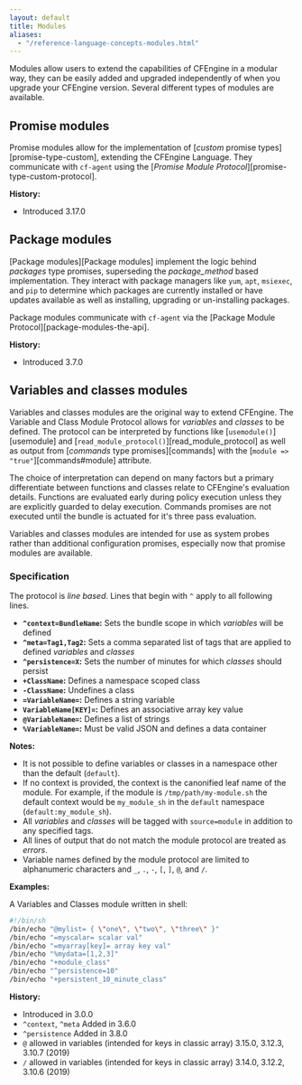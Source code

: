 ```yaml
---
layout: default
title: Modules
aliases:
  - "/reference-language-concepts-modules.html"
---
```


Modules allow users to extend the capabilities of CFEngine in a modular way, they can be easily added and upgraded independently of when you upgrade your CFEngine version. Several different types of modules are available.

<!--
## cfbs Modules

cfbs (CFEngine Build System) Modules provide a way to share and consume CFEngine related assets. Policy, Modules and Data can all be distributed as cfbs modules.

### Specification
-->

## Promise modules

Promise modules allow for the implementation of [_custom_ promise types][promise-type-custom], extending the CFEngine Language. They communicate with `cf-agent` using the [_Promise Module Protocol_][promise-type-custom-protocol].

**History:**

- Introduced 3.17.0

## Package modules

[Package modules][Package modules] implement the logic behind _packages_ type promises, superseding the _package_method_ based implementation. They interact with package managers like `yum`, `apt`, `msiexec`, and `pip` to determine which packages are currently installed or have updates available as well as installing, upgrading or un-installing packages.

Package modules communicate with `cf-agent` via the [Package Module Protocol][package-modules-the-api].

**History:**

- Introduced 3.7.0

## Variables and classes modules

Variables and classes modules are the original way to extend CFEngine. The Variable and Class Module Protocol allows for _variables_ and _classes_ to be defined. The protocol can be interpreted by functions like [`usemodule()`][usemodule] and [`read_module_protocol()`][read_module_protocol] as well as output from [_commands_ type promises][commands] with the [`module => "true"`][commands#module] attribute.

The choice of interpretation can depend on many factors but a primary differentiate between functions and classes relate to CFEngine's evaluation details. Functions are evaluated early during policy execution unless they are explicitly guarded to delay execution. Commands promises are not executed until the bundle is actuated for it's three pass evaluation.

Variables and classes modules are intended for use as system probes rather than additional configuration promises, especially now that promise modules are available.

### Specification

The protocol is _line based_. Lines that begin with `^` apply to all following lines.

- **`^context=BundleName`:** Sets the bundle scope in which _variables_ will be defined
- **`^meta=Tag1,Tag2`:** Sets a comma separated list of tags that are applied to defined _variables_ and _classes_
- **`^persistence=X`:** Sets the number of minutes for which _classes_ should persist
- **`+ClassName`:** Defines a namespace scoped class
- **`-ClassName`:** Undefines a class
- **`=VariableName=`:** Defines a string variable
- **`VariableName[KEY]=`:** Defines an associative array key value
- **`@VariableName=`:** Defines a list of strings
- **`%VariableName=`:** Must be valid JSON and defines a data container

**Notes:**

- It is not possible to define variables or classes in a namespace other than the default (`default`).
- If no context is provided, the context is the canonified leaf name of the module. For example, if the module is `/tmp/path/my-module.sh` the default context would be `my_module_sh` in the `default` namespace (`default:my_module_sh`).
- All _variables_ and _classes_ will be tagged with `source=module` in addition to any specified tags.
- All lines of output that do not match the module protocol are treated as _errors_.
- Variable names defined by the module protocol are limited to alphanumeric characters and `_`, `.`, `-`, `[`, `]`, `@`, and `/`.

**Examples:**

A Variables and Classes module written in shell:

```sh
#!/bin/sh
/bin/echo "@mylist= { \"one\", \"two\", \"three\" }"
/bin/echo "=myscalar= scalar val"
/bin/echo "=myarray[key]= array key val"
/bin/echo "%mydata=[1,2,3]"
/bin/echo "+module_class"
/bin/echo "^persistence=10"
/bin/echo "+persistent_10_minute_class"
```

**History:**

- Introduced in 3.0.0
- `^context`, `^meta` Added in 3.6.0
- `^persistence` Added in 3.8.0
- `@` allowed in variables (intended for keys in classic array) 3.15.0, 3.12.3, 3.10.7 (2019)
- `/` allowed in variables (intended for keys in classic array) 3.14.0, 3.12.2, 3.10.6 (2019)

